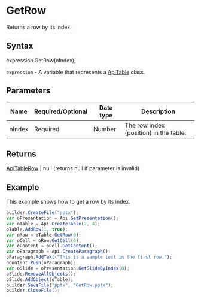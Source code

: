 # GetRow

Returns a row by its index.

## Syntax

expression.GetRow(nIndex);

`expression` - A variable that represents a [ApiTable](../ApiTable.md) class.

## Parameters

| **Name** | **Required/Optional** | **Data type** | **Description** |
| ------------- | ------------- | ------------- | ------------- |
| nIndex | Required | Number | The row index (position) in the table. |

## Returns

[ApiTableRow](../../ApiTableRow/ApiTableRow.md) &#124; null (returns null if parameter is invalid)

## Example

This example shows how to get a row by its index.

```javascript
builder.CreateFile("pptx");
var oPresentation = Api.GetPresentation();
var oTable = Api.CreateTable(2, 4);
oTable.AddRow(1, true);
var oRow = oTable.GetRow(0);
var oCell = oRow.GetCell(0);
var oContent = oCell.GetContent();
var oParagraph = Api.CreateParagraph();
oParagraph.AddText("This is a sample text in the first row.");
oContent.Push(oParagraph);
var oSlide = oPresentation.GetSlideByIndex(0);
oSlide.RemoveAllObjects();
oSlide.AddObject(oTable);
builder.SaveFile("pptx", "GetRow.pptx");
builder.CloseFile();
```